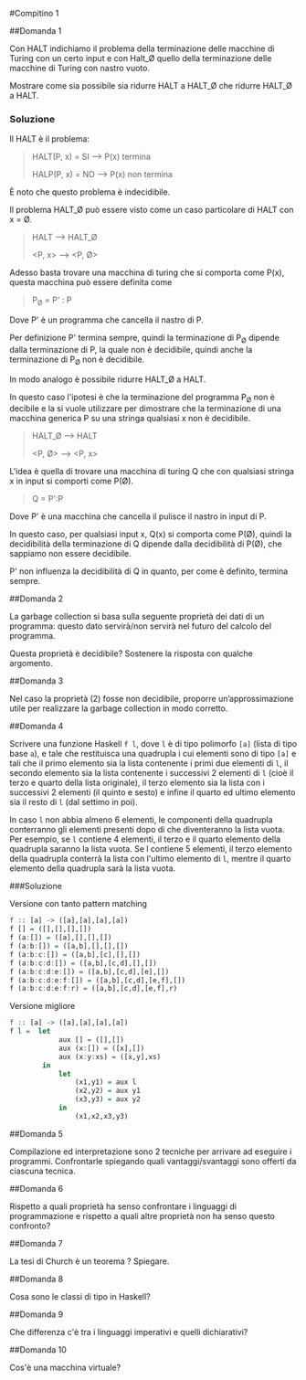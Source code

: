 #Compitino 1

##Domanda 1

Con HALT indichiamo il problema della terminazione delle macchine di Turing con un certo input e con Halt\_Ø quello della terminazione delle macchine di Turing con nastro vuoto. 

Mostrare come sia possibile sia ridurre HALT a HALT\_Ø che ridurre HALT\_Ø a HALT.### Soluzione
Il
HALT è il problema:

> HALT(P, x) = SI --> P(x) termina
> 
> HALP(P, x) = NO --> P(x) non termina

È noto che questo problema è indecidibile.

Il problema HALT\_Ø può essere visto come un caso particolare di HALT con x = Ø.

> HALT --> HALT\_Ø
> 
> \<P, x\> --> \<P, Ø\>

Adesso basta trovare una macchina di turing che si comporta come P(x), questa macchina può essere definita come

> P<sub>Ø</sub> = P' : P

Dove P' è un programma che cancella il nastro di P.

Per definizione P' termina sempre, quindi la terminazione di P<sub>Ø</sub> dipende dalla terminazione di P, la quale non è decidibile, quindi anche la terminazione di P<sub>Ø</sub> non è decidibile.

In modo analogo è possibile ridurre HALT\_Ø a HALT.

In questo caso l'ipotesi è che la terminazione del programma P<sub>Ø</sub> non è decibile e la si vuole utilizzare per dimostrare che la terminazione di una macchina generica P su una stringa qualsiasi x non è decidibile.

> HALT\_Ø --> HALT  
> 
> \<P, Ø\> --> \<P, x\>  

L'idea è quella di trovare una macchina di turing Q che con qualsiasi stringa x in input si comporti come P(Ø).

> Q = P':P

Dove P' è una macchina che cancella il pulisce il nastro in input di P.

In questo caso, per qualsiasi input x, Q(x) si comporta come P(Ø), quindi la decidibilità della terminazione di Q dipende dalla decidibilità di P(Ø), che sappiamo non essere decidibile.

P' non influenza la decidibilità di Q in quanto, per come è definito, termina sempre.
##Domanda 2La garbage collection si basa sulla seguente proprietà dei dati di un programma: questo dato servirà/non servirà nel futuro del calcolo del programma. 

Questa proprietà è decidibile? Sostenere la risposta con qualche argomento.
##Domanda 3Nel caso la proprietà (2) fosse non decidibile, proporre un’approssimazione utile per realizzare la garbage collection in modo corretto.##Domanda 4
Scrivere una funzione Haskell `f l`, dove `l` è di tipo polimorfo `[a]` (lista di tipo base `a`), e tale che restituisca una quadrupla i cui elementi sono di tipo `[a]` e tali che il primo elemento sia la lista contenente i primi due elementi di `l`, il secondo elemento sia la lista contenente i successivi 2 elementi di `l` (cioè il terzo e quarto della lista originale), il terzo elemento sia la lista con i successivi 2 elementi (il quinto e sesto) e infine il quarto ed ultimo elemento sia il resto di `l` (dal settimo in poi).

In caso `l` non abbia almeno 6 elementi, le componenti della quadrupla conterranno gli elementi presenti dopo di che diventeranno la lista vuota. Per esempio, se `l` contiene 4 elementi, il terzo e il quarto elemento della quadrupla saranno la lista vuota. Se l contiene 5 elementi, il terzo elemento della quadrupla conterrà la lista con l'ultimo elemento di `l`, mentre il quarto elemento della quadrupla sarà la lista vuota.

###Soluzione

Versione con tanto pattern matching

```haskell
f :: [a] -> ([a],[a],[a],[a])
f [] = ([],[],[],[])
f (a:[]) = ([a],[],[],[])
f (a:b:[]) = ([a,b],[],[],[])
f (a:b:c:[]) = ([a,b],[c],[],[])
f (a:b:c:d:[]) = ([a,b],[c,d],[],[])
f (a:b:c:d:e:[]) = ([a,b],[c,d],[e],[])
f (a:b:c:d:e:f:[]) = ([a,b],[c,d],[e,f],[])
f (a:b:c:d:e:f:r) = ([a,b],[c,d],[e,f],r)
```

Versione migliore

```haskell
f :: [a] -> ([a],[a],[a],[a])
f l =  let
            aux [] = ([],[])
            aux (x:[]) = ([x],[])
            aux (x:y:xs) = ([x,y],xs)
        in
            let
                (x1,y1) = aux l
                (x2,y2) = aux y1
                (x3,y3) = aux y2
            in
                (x1,x2,x3,y3)
```
##Domanda 5Compilazione ed interpretazione sono 2 tecniche per arrivare ad eseguire i programmi. Confrontarle spiegando quali vantaggi/svantaggi sono offerti da ciascuna tecnica.##Domanda 6
Rispetto a quali proprietà ha senso confrontare i linguaggi di programmazione e rispetto a quali altre proprietà non ha senso questo confronto?##Domanda 7La tesi di Church è un teorema ? Spiegare.

##Domanda 8Cosa sono le classi di tipo in Haskell?##Domanda 9Che differenza c'è tra i linguaggi imperativi e quelli dichiarativi? 

##Domanda 10

Cos'è una macchina virtuale?

